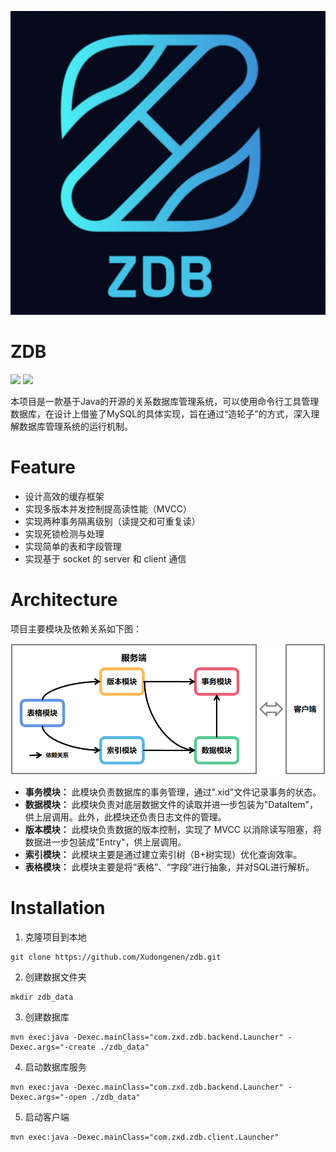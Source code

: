 ![](./images/zdb.png)

# ZDB

![](https://img.shields.io/badge/language-Java-green.svg)
![](https://img.shields.io/badge/Powered_by-Xudong_Zhang-blue.svg)

本项目是一款基于Java的开源的关系数据库管理系统，可以使用命令行工具管理数据库，在设计上借鉴了MySQL的具体实现，旨在通过“造轮子”的方式，深入理解数据库管理系统的运行机制。

# Feature
- 设计高效的缓存框架
- 实现多版本并发控制提高读性能（MVCC）
- 实现两种事务隔离级别（读提交和可重复读）
- 实现死锁检测与处理
- 实现简单的表和字段管理
- 实现基于 socket 的 server 和 client 通信

# Architecture

项目主要模块及依赖关系如下图：

![](./images/zdb_overview.png)

- **事务模块：** 此模块负责数据库的事务管理，通过".xid"文件记录事务的状态。
- **数据模块：** 此模块负责对底层数据文件的读取并进一步包装为"DataItem"，供上层调用。此外，此模块还负责日志文件的管理。
- **版本模块：** 此模块负责数据的版本控制，实现了 MVCC 以消除读写阻塞，将数据进一步包装成"Entry"，供上层调用。
- **索引模块：** 此模块主要是通过建立索引树（B+树实现）优化查询效率。
- **表格模块：** 此模块主要是将“表格”、“字段”进行抽象，并对SQL进行解析。

# Installation

1. 克隆项目到本地
```shell
git clone https://github.com/Xudongenen/zdb.git
```
2. 创建数据文件夹
```shell
mkdir zdb_data
```
3. 创建数据库
```shell
mvn exec:java -Dexec.mainClass="com.zxd.zdb.backend.Launcher" -Dexec.args="-create ./zdb_data"
```
4. 启动数据库服务

```shell
mvn exec:java -Dexec.mainClass="com.zxd.zdb.backend.Launcher" -Dexec.args="-open ./zdb_data"
```

5. 启动客户端
```shell
mvn exec:java -Dexec.mainClass="com.zxd.zdb.client.Launcher"
```
